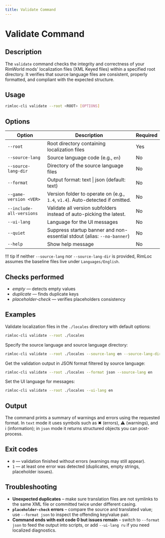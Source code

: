 ```yaml
---
title: Validate Command
---
```


# Validate Command

## Description

The `validate` command checks the integrity and correctness of your RimWorld mods' localization files (XML Keyed files) within a specified root directory. It verifies that source language files are consistent, properly formatted, and compliant with the expected structure.

## Usage

```bash
rimloc-cli validate --root <ROOT> [OPTIONS]
```

## Options

| Option                 | Description                                                      | Required |
|------------------------|------------------------------------------------------------------|----------|
| `--root`               | Root directory containing localization files                     | Yes      |
| `--source-lang`        | Source language code (e.g., `en`)                                | No       |
| `--source-lang-dir`    | Directory of the source language files                            | No       |
| `--format`             | Output format: text \| json (default: text)                       | No       |
| `--game-version <VER>` | Version folder to operate on (e.g., `1.4`, `v1.4`). Auto-detected if omitted. | No |
| `--include-all-versions` | Validate all version subfolders instead of auto-picking the latest. | No |
| `--ui-lang`            | Language for the UI messages                                     | No       |
| `--quiet`              | Suppress startup banner and non-essential stdout (alias: `--no-banner`) | No       |
| `--help`               | Show help message                                                 | No       |

!!! tip
    If neither `--source-lang` nor `--source-lang-dir` is provided, RimLoc assumes the baseline files live under `Languages/English`.

## Checks performed

- *empty* — detects empty values  
- *duplicate* — finds duplicate keys  
- *placeholder-check* — verifies placeholders consistency  

## Examples

Validate localization files in the `./locales` directory with default options:

```bash
rimloc-cli validate --root ./locales
```

Specify the source language and source language directory:

```bash
rimloc-cli validate --root ./locales --source-lang en --source-lang-dir ./locales/en
```

Get the validation output in JSON format filtered by source language:

```bash
rimloc-cli validate --root ./locales --format json --source-lang en
```

Set the UI language for messages:

```bash
rimloc-cli validate --root ./locales --ui-lang en
```

## Output

The command prints a summary of warnings and errors using the requested format. In `text` mode it uses symbols such as ✖ (errors), ⚠ (warnings), and ℹ (information); in `json` mode it returns structured objects you can post-process.

## Exit codes

- `0` — validation finished without errors (warnings may still appear).
- `1` — at least one error was detected (duplicates, empty strings, placeholder issues).

## Troubleshooting

- **Unexpected duplicates** – make sure translation files are not symlinks to the same XML file or committed twice under different casing.
- **`placeholder-check` errors** – compare the source and translated value; use `--format json` to inspect the offending key/value pair.
- **Command ends with exit code 0 but issues remain** – switch to `--format json` to feed the output into scripts, or add `--ui-lang ru` if you need localized diagnostics.
